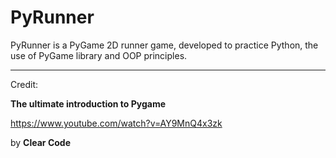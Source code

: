 # PyRunner

PyRunner is a PyGame 2D runner game, developed to practice Python, the use of PyGame library and OOP principles.

---

Credit:

**The ultimate introduction to Pygame**

https://www.youtube.com/watch?v=AY9MnQ4x3zk

by **Clear Code**
